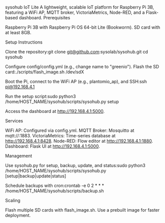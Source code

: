sysohub IoT Lite
A lightweight, scalable IoT platform for Raspberry Pi 3B, featuring a WiFi AP, MQTT broker, VictoriaMetrics, Node-RED, and a Flask-based dashboard.
Prerequisites

Raspberry Pi 3B with Raspberry Pi OS 64-bit Lite (Bookworm).
SD card with at least 8GB.

Setup Instructions

Clone the repository:git clone git@github.com:sysolab/sysohub.git
cd sysohub


Configure config/config.yml (e.g., change name to "greenio").
Flash the SD card:./scripts/flash_image.sh /dev/sdX


Boot the Pi, connect to the WiFi AP (e.g., plantomio_ap), and SSH:ssh pi@192.168.4.1


Run the setup script:sudo python3 /home/HOST_NAME/sysohub/scripts/sysohub.py setup


Access the dashboard at http://192.168.4.1:5000.

Services

WiFi AP: Configured via config.yml.
MQTT Broker: Mosquitto at mqtt://<hostname>:1883.
VictoriaMetrics: Time-series database at http://192.168.4.1:8428.
Node-RED: Flow editor at http://192.168.4.1:1880.
Dashboard: Flask UI at http://192.168.4.1:5000.

Management

Use sysohub.py for setup, backup, update, and status:sudo python3 /home/HOST_NAME/sysohub/scripts/sysohub.py [setup|backup|update|status]


Schedule backups with cron:crontab -e
0 2 * * * /home/HOST_NAME/sysohub/scripts/backup.sh



Scaling

Flash multiple SD cards with flash_image.sh.
Use a prebuilt image for faster deployment.

